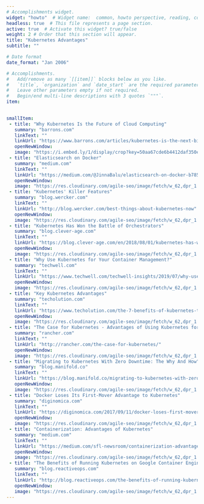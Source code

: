 ```yaml
---
# Accomplishments widget.
widget: "howto"  # Widget name:  common, howto perspective, reading, cd-with-jenkins-and-docker  etc
headless: true  # This file represents a page section.
active: true  # Activate this widget? true/false
weight: 2 # Order that this section will appear.
title: "Kubernetes Advantages"
subtitle: ""

# Date format
date_format: "Jan 2006"

# Accomplishments.
#   Add/remove as many `[[item]]` blocks below as you like.
#   `title`, `organization` and `date_start` are the required parameters.
#   Leave other parameters empty if not required.
#   Begin/end multi-line descriptions with 3 quotes `"""`.
item: 
 

smallItem: 
 - title: "Why Kubernetes Is the Future of Cloud Computing"
   summary: "barrons.com"
   linkText: ""
   linkUrl: "https://www.barrons.com/articles/kubernetes-is-the-next-big-thing-in-cloud-computing-and-its-free-51575576969"
   openNewWindow: 
   image: "https://i.embed.ly/1/display/crop?key=50aa67cde6b4412daf350e3f34226686&width=200&height=150&errorurl=https%3A%2F%2Fs2-embed-ly.s3.amazonaws.com%2Fdisplay%2Fv1%2Fimages%2Flogo.png&url=https%3A%2F%2Fimages.barrons.com%2Fim-132958%2Fsocial" 
 - title: "Elasticsearch on Docker"
   summary: "medium.com"
   linkText: ""
   linkUrl: "https://medium.com/@JinnaBalu/elasticsearch-on-docker-b7854f116062"
   openNewWindow: 
   image: "https://res.cloudinary.com/agile-seo/image/fetch/w_62,dpr_1.0,d_blank_am8gzx.png/https%3A%2F%2Flogo.clearbit.com%2Fmedium.com%3Fsize%3D250" 
 - title: "Kubernetes' Killer Features"
   summary: "blog.wercker.com"
   linkText: ""
   linkUrl: "http://blog.wercker.com/best-things-about-kubernetes-now"
   openNewWindow: 
   image: "https://res.cloudinary.com/agile-seo/image/fetch/w_62,dpr_1.0,d_blank_am8gzx.png/https%3A%2F%2Flogo.clearbit.com%2Fblog.wercker.com%3Fsize%3D250" 
 - title: "Kubernetes Has Won the Battle of Orchestrators"
   summary: "blog.clever-age.com"
   linkText: ""
   linkUrl: "https://blog.clever-age.com/en/2018/08/01/kubernetes-has-won-the-battle-of-orchestrators/"
   openNewWindow: 
   image: "https://res.cloudinary.com/agile-seo/image/fetch/w_62,dpr_1.0,d_blank_am8gzx.png/https%3A%2F%2Flogo.clearbit.com%2Fblog.clever-age.com%3Fsize%3D250"
 - title: "Why Use Kubernetes for Your Container Management?"
   summary: "techwell.com"
   linkText: ""
   linkUrl: "https://www.techwell.com/techwell-insights/2019/07/why-use-kubernetes-your-container-management"
   openNewWindow: 
   image: "https://res.cloudinary.com/agile-seo/image/fetch/w_62,dpr_1.0,d_blank_am8gzx.png/https%3A%2F%2Flogo.clearbit.com%2Ftechwell.com%3Fsize%3D250"
 - title: "Key Kubernetes Advantages"
   summary: "techolution.com"
   linkText: ""
   linkUrl: "https://www.techolution.com/the-7-benefits-of-kubernetes-that-will-lower-your-costs-time-to-market/"
   openNewWindow: 
   image: "https://res.cloudinary.com/agile-seo/image/fetch/w_62,dpr_1.0,d_blank_am8gzx.png/https%3A%2F%2Flogo.clearbit.com%2Ftecholution.com%3Fsize%3D250"
 - title: "The Case for Kubernetes - Advantages of Using Kubernetes for Distributed Multi-Tier Applications"
   summary: "rancher.com"
   linkText: ""
   linkUrl: "http://rancher.com/the-case-for-kubernetes/"
   openNewWindow: 
   image: "https://res.cloudinary.com/agile-seo/image/fetch/w_62,dpr_1.0,d_blank_am8gzx.png/https%3A%2F%2Flogo.clearbit.com%2Francher.com%3Fsize%3D250"
 - title: "Migrating to Kubernetes With Zero Downtime: The Why And How"
   summary: "blog.manifold.co"
   linkText: ""
   linkUrl: "https://blog.manifold.co/migrating-to-kubernetes-with-zero-downtime-the-why-and-how-d64ba9a92619"
   openNewWindow: 
   image: "https://res.cloudinary.com/agile-seo/image/fetch/w_62,dpr_1.0,d_blank_am8gzx.png/https%3A%2F%2Flogo.clearbit.com%2Fblog.manifold.co%3Fsize%3D250"
 - title: "Docker Loses Its First-Mover Advantage to Kubernetes"
   summary: "diginomica.com"
   linkText: ""
   linkUrl: "https://diginomica.com/2017/09/11/docker-loses-first-mover-advantage-kubernetes/"
   openNewWindow: 
   image: "https://res.cloudinary.com/agile-seo/image/fetch/w_62,dpr_1.0,d_blank_am8gzx.png/https%3A%2F%2Flogo.clearbit.com%2Fdiginomica.com%3Fsize%3D250"
 - title: "Containerization: Advantages of Kubernetes"
   summary: "medium.com"
   linkText: ""
   linkUrl: "https://medium.com/sfl-newsroom/containerization-advantages-of-kubernetes-1eab18b3115b"
   openNewWindow: 
   image: "https://res.cloudinary.com/agile-seo/image/fetch/w_62,dpr_1.0,d_blank_am8gzx.png/https%3A%2F%2Flogo.clearbit.com%2Fmedium.com%3Fsize%3D250"
 - title: "The Benefits of Running Kubernetes on Google Container Engine"
   summary: "blog.reactiveops.com"
   linkText: ""
   linkUrl: "http://blog.reactiveops.com/the-benefits-of-running-kubernetes-on-google-container-engine"
   openNewWindow: 
   image: "https://res.cloudinary.com/agile-seo/image/fetch/w_62,dpr_1.0,d_blank_am8gzx.png/https%3A%2F%2Flogo.clearbit.com%2Fblog.reactiveops.com%3Fsize%3D250"
---
```

